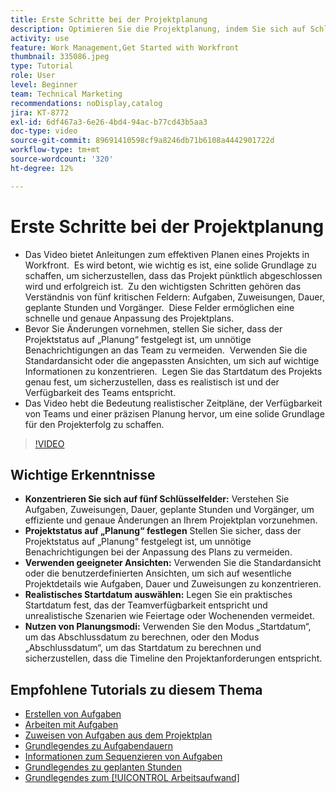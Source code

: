 ```yaml
---
title: Erste Schritte bei der Projektplanung
description: Optimieren Sie die Projektplanung, indem Sie sich auf Schlüsselfelder konzentrieren, den Status auf „Planung“ festlegen, geeignete Ansichten verwenden, realistische Startdaten auswählen und Planungsmodi für genaue Zeitpläne nutzen.
activity: use
feature: Work Management,Get Started with Workfront
thumbnail: 335086.jpeg
type: Tutorial
role: User
level: Beginner
team: Technical Marketing
recommendations: noDisplay,catalog
jira: KT-8772
exl-id: 6df467a3-6e26-4bd4-94ac-b77cd43b5aa3
doc-type: video
source-git-commit: 89691410598cf9a8246db71b6108a4442901722d
workflow-type: tm+mt
source-wordcount: '320'
ht-degree: 12%

---
```


# Erste Schritte bei der Projektplanung

* Das Video bietet Anleitungen zum effektiven Planen eines Projekts in Workfront. &#x200B; Es wird betont, wie wichtig es ist, eine solide Grundlage zu schaffen, um sicherzustellen, dass das Projekt pünktlich abgeschlossen wird und erfolgreich ist. &#x200B; Zu den wichtigsten Schritten gehören das Verständnis von fünf kritischen Feldern: Aufgaben, Zuweisungen, Dauer, geplante Stunden und Vorgänger. &#x200B; Diese Felder ermöglichen eine schnelle und genaue Anpassung des Projektplans. &#x200B;
* Bevor Sie Änderungen vornehmen, stellen Sie sicher, dass der Projektstatus auf „Planung“ festgelegt ist, um unnötige Benachrichtigungen an das Team zu vermeiden. &#x200B; Verwenden Sie die Standardansicht oder die angepassten Ansichten, um sich auf wichtige Informationen zu konzentrieren. &#x200B; Legen Sie das Startdatum des Projekts genau fest, um sicherzustellen, dass es realistisch ist und der Verfügbarkeit des Teams entspricht.
* Das Video hebt die Bedeutung realistischer Zeitpläne, der Verfügbarkeit von Teams und einer präzisen Planung hervor, um eine solide Grundlage für den Projekterfolg zu schaffen. &#x200B;

>[!VIDEO](https://video.tv.adobe.com/v/335086/?quality=12&learn=on&enablevpops)

## Wichtige Erkenntnisse

* **Konzentrieren Sie sich auf fünf Schlüsselfelder:** Verstehen Sie Aufgaben, Zuweisungen, Dauer, geplante Stunden und Vorgänger, um effiziente und genaue Änderungen an Ihrem Projektplan vorzunehmen. &#x200B;
* **Projektstatus auf „Planung“ festlegen** Stellen Sie sicher, dass der Projektstatus auf „Planung“ festgelegt ist, um unnötige Benachrichtigungen bei der Anpassung des Plans zu vermeiden. &#x200B;
* **Verwenden geeigneter Ansichten:** Verwenden Sie die Standardansicht oder die benutzerdefinierten Ansichten, um sich auf wesentliche Projektdetails wie Aufgaben, Dauer und Zuweisungen zu konzentrieren. &#x200B;
* **Realistisches Startdatum auswählen:** Legen Sie ein praktisches Startdatum fest, das der Teamverfügbarkeit entspricht und unrealistische Szenarien wie Feiertage oder Wochenenden vermeidet. &#x200B;
* **Nutzen von Planungsmodi:** Verwenden Sie den Modus „Startdatum“, um das Abschlussdatum zu berechnen, oder den Modus „Abschlussdatum“, um das Startdatum zu berechnen und sicherzustellen, dass die Timeline den Projektanforderungen entspricht. &#x200B;



## Empfohlene Tutorials zu diesem Thema

* [Erstellen von Aufgaben](/help/manage-work/tasks/how-to-create-tasks.md)
* [Arbeiten mit Aufgaben](/help/manage-work/tasks/work-with-tasks.md)
* [Zuweisen von Aufgaben aus dem Projektplan](/help/manage-work/tasks/assign-tasks-from-the-project-plan.md)
* [Grundlegendes zu Aufgabendauern](/help/manage-work/tasks/understand-task-durations.md)
* [Informationen zum Sequenzieren von Aufgaben](/help/manage-work/tasks/learn-to-sequence-tasks.md)
* [Grundlegendes zu geplanten Stunden](/help/manage-work/tasks/understand-planned-hours.md)
* [Grundlegendes zum [!UICONTROL Arbeitsaufwand]](/help/manage-work/tasks/understand-work-effort.md)
